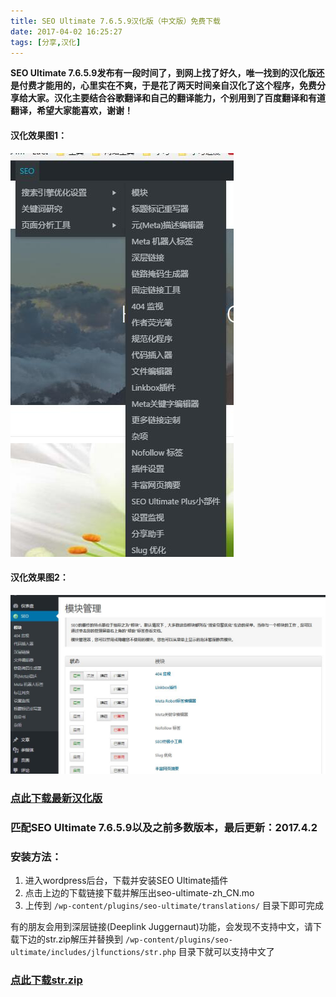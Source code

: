```yaml
---
title: SEO Ultimate 7.6.5.9汉化版（中文版）免费下载
date: 2017-04-02 16:25:27
tags: [分享,汉化]
---
```


**SEO Ultimate 7.6.5.9发布有一段时间了，到网上找了好久，唯一找到的汉化版还是付费才能用的，心里实在不爽，于是花了两天时间亲自汉化了这个程序，免费分享给大家。汉化主要结合谷歌翻译和自己的翻译能力，个别用到了百度翻译和有道翻译，希望大家能喜欢，谢谢！**

#### 汉化效果图1：
<!--more-->
![1489136345234_8033_1489136340484](post045/1489136345234_8033_1489136340484-16274446365891.jpg)

#### 汉化效果图2：

![1489136351472_3072_1489136346786](post045/1489136351472_3072_1489136346786.jpg)

### [点此下载最新汉化版](http://d52.pw/se)

### 匹配SEO Ultimate 7.6.5.9以及之前多数版本，最后更新：2017.4.2

### 安装方法：

1.  进入wordpress后台，下载并安装SEO Ultimate插件
2.  点击上边的下载链接下载并解压出seo-ultimate-zh_CN.mo
3.  上传到
`/wp-content/plugins/seo-ultimate/translations/`
目录下即可完成

有的朋友会用到深层链接(Deeplink Juggernaut)功能，会发现不支持中文，请下载下边的str.zip解压并替换到
`/wp-content/plugins/seo-ultimate/includes/jlfunctions/str.php`
目录下就可以支持中文了

### [点此下载str.zip](http://d52.pw/st)